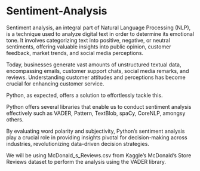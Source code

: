 # Sentiment-Analysis

Sentiment analysis, an integral part of Natural Language Processing (NLP), is a technique used to analyze digital text in order to determine its emotional tone. It involves categorizing text into positive, negative, or neutral sentiments, offering valuable insights into public opinion, customer feedback, market trends, and social media perceptions.

Today, businesses generate vast amounts of unstructured textual data, encompassing emails, customer support chats, social media remarks, and reviews. Understanding customer attitudes and perceptions has become crucial for enhancing customer service.

Python, as expected, offers a solution to effortlessly tackle this.

Python offers several libraries that enable us to conduct sentiment analysis effectively such as VADER, Pattern, TextBlob, spaCy, CoreNLP, amongsy others.

By evaluating word polarity and subjectivity, Python’s sentiment analysis play a crucial role in providing insights pivotal for decision-making across industries, revolutionizing data-driven decision strategies.

We will be using McDonald_s_Reviews.csv from Kaggle’s McDonald’s Store Reviews dataset to perform the analysis using the VADER library.


